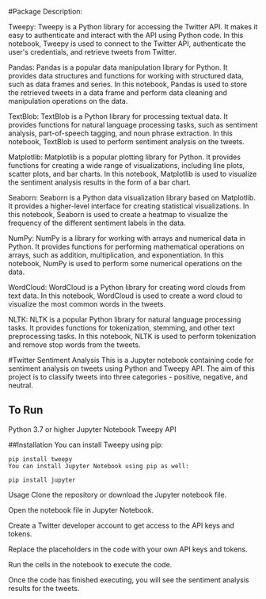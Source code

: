 #Package Description:

Tweepy: Tweepy is a Python library for accessing the Twitter API. It makes it easy to authenticate and interact with the API using Python code. In this notebook, Tweepy is used to connect to the Twitter API, authenticate the user's credentials, and retrieve tweets from Twitter.

Pandas: Pandas is a popular data manipulation library for Python. It provides data structures and functions for working with structured data, such as data frames and series. In this notebook, Pandas is used to store the retrieved tweets in a data frame and perform data cleaning and manipulation operations on the data.

TextBlob: TextBlob is a Python library for processing textual data. It provides functions for natural language processing tasks, such as sentiment analysis, part-of-speech tagging, and noun phrase extraction. In this notebook, TextBlob is used to perform sentiment analysis on the tweets.

Matplotlib: Matplotlib is a popular plotting library for Python. It provides functions for creating a wide range of visualizations, including line plots, scatter plots, and bar charts. In this notebook, Matplotlib is used to visualize the sentiment analysis results in the form of a bar chart.

Seaborn: Seaborn is a Python data visualization library based on Matplotlib. It provides a higher-level interface for creating statistical visualizations. In this notebook, Seaborn is used to create a heatmap to visualize the frequency of the different sentiment labels in the data.

NumPy: NumPy is a library for working with arrays and numerical data in Python. It provides functions for performing mathematical operations on arrays, such as addition, multiplication, and exponentiation. In this notebook, NumPy is used to perform some numerical operations on the data.

WordCloud: WordCloud is a Python library for creating word clouds from text data. In this notebook, WordCloud is used to create a word cloud to visualize the most common words in the tweets.

NLTK: NLTK is a popular Python library for natural language processing tasks. It provides functions for tokenization, stemming, and other text preprocessing tasks. In this notebook, NLTK is used to perform tokenization and remove stop words from the tweets.






#Twitter Sentiment Analysis
This is a Jupyter notebook containing code for sentiment analysis on tweets using Python and Tweepy API. The aim of this project is to classify tweets into three categories - positive, negative, and neutral.

## To Run

Python 3.7 or higher
Jupyter Notebook
Tweepy API

##Installation
You can install Tweepy using pip:

```
pip install tweepy
You can install Jupyter Notebook using pip as well:

pip install jupyter
```
Usage
Clone the repository or download the Jupyter notebook file.

Open the notebook file in Jupyter Notebook.

Create a Twitter developer account to get access to the API keys and tokens.

Replace the placeholders in the code with your own API keys and tokens.

Run the cells in the notebook to execute the code.

Once the code has finished executing, you will see the sentiment analysis results for the tweets.
